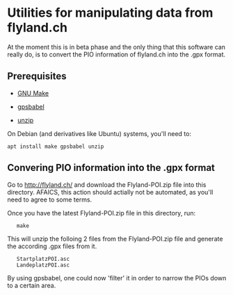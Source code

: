 Utilities for manipulating data from flyland.ch
===============================================

At the moment this is in beta phase and the only thing
that this software can really do, is to convert the
PIO information of flyland.ch into the .gpx format.

Prerequisites
-------------

- [GNU Make](https://www.gnu.org/software/make/)

- [gpsbabel](https://www.gpsbabel.org/)

- [unzip](http://www.info-zip.org/UnZip.html)

On Debian (and derivatives like Ubuntu) systems, you'll need to:

```
apt install make gpsbabel unzip
```

Convering PIO information into the .gpx format
----------------------------------------------

Go to http://flyland.ch/ and download the Flyland-POI.zip file
into this directory. AFAICS, this action should actially not be
automated, as you'll need to agree to some terms.

Once you have the latest Flyland-POI.zip file in this directory,
run:

```
   make
```

This will unzip the folloing 2 files from the Flyland-POI.zip
file and generate the according .gpx files from it.

```
   StartplatzPOI.asc
   LandeplatzPOI.asc
```

By using gpsbabel, one could now 'filter' it in order to narrow
the PIOs down to a certain area.
